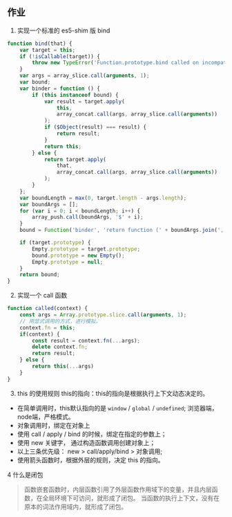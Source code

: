 


## 作业
1. 实现一个标准的 es5-shim 版 bind 
```js
function bind(that) {
    var target = this;
    if (!isCallable(target)) {
        throw new TypeError('Function.prototype.bind called on incompatible ' + target);
    }
    var args = array_slice.call(arguments, 1);
    var bound;
    var binder = function () {
        if (this instanceof bound) {
            var result = target.apply(
                this,
                array_concat.call(args, array_slice.call(arguments))
            );
            if ($Object(result) === result) {
                return result;
            }
            return this;
        } else {
            return target.apply(
                that,
                array_concat.call(args, array_slice.call(arguments))
            );
        }
    };
    var boundLength = max(0, target.length - args.length);
    var boundArgs = [];
    for (var i = 0; i < boundLength; i++) {
        array_push.call(boundArgs, '$' + i);
    }
    bound = Function('binder', 'return function (' + boundArgs.join(',') + '){ return binder.apply(this, arguments); }')(binder);

    if (target.prototype) {
        Empty.prototype = target.prototype;
        bound.prototype = new Empty();
        Empty.prototype = null;
    }
    return bound;
}
```

2. 实现一个 call 函数
```js
function called(context) {
    const args = Array.prototype.slice.call(arguments, 1);
    // 用显式调用的方式，进行模拟。
    context.fn = this;
    if(context) {
        const result = context.fn(...args);
        delete context.fn;
        return result;
    } else {
        return this(...args)
    }
}
```

3. this 的使用规则
this的指向：this的指向是根据执行上下文动态决定的。
- 在简单调用时，this默认指向的是 `window` / `global` / `undefined`; 浏览器端，node端，严格模式。
- 对象调用时，绑定在对象上
- 使用 call / apply / bind 的时候，绑定在指定的参数上；
- 使用 new 关键字， 通过构造函数调用创建对象上；
- 以上三条优先级： new > call/apply/bind > 对象调用;
- 使用箭头函数时，根据外层的规则，决定 this 的指向。

4 什么是闭包
> 函数嵌套函数时，内层函数引用了外层函数作用域下的变量，并且内层函数，在全局环境下可访问，就形成了闭包。
> 当函数的执行上下文，没有在原本的词法作用域内，就形成了闭包。